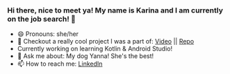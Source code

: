 ### Hi there, nice to meet ya! My name is Karina and I am currently on the job search! 👋 

- 😄 Pronouns: she/her
- 🔭 Checkout a really cool project I was a part of: [Video](https://www.youtube.com/watch?v=ZnTJXJw4Izo&list=PLx0iOsdUOUmnPA9l9RyeENObqv4SJi-_S&index=15) || [Repo](https://github.com/GH-Squirtle-Squad/tagged)
- Currently working on learning Kotlin & Android Studio! 
- 💬 Ask me about: My dog Yanna! She's the best!
-  📫 How to reach me: [LinkedIn](https://www.linkedin.com/in/karina-zuniga/)

<!--
**mkybun/mkybun** is a ✨ _special_ ✨ repository because its `README.md` (this file) appears on your GitHub profile.

Here are some ideas to get you started:

- 👯 I’m looking to collaborate on ...
- 🤔 I’m looking for help with ...
- ⚡ Fun fact: ...
-->
